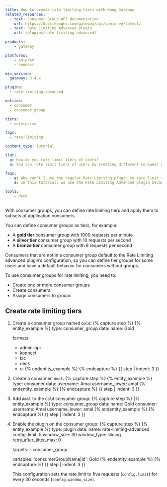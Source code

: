 ```yaml
---
title: How to create rate limiting tiers with Kong Gateway
related_resources:
  - text: Consumer Group API documentation
    url: https://docs.konghq.com/gateway/api/admin-ee/latest/
  - text: Rate Limiting Advanced plugin
    url: /plugins/rate-limiting-advanced/

products:
    - gateway

platforms:
    - on-prem
    - konnect

min_version:
  gateway: 3.4.x

plugins: 
  - rate-limiting-advanced

entites:
  - consumer
  - consumer_group

tiers:
  - enterprise

tags:
  - rate-limiting

content_type: tutorial

tldr: 
  q: How do you rate limit tiers of users?
  a: You can rate limit tiers of users by creating different consumer groups, assigning consumers to those groups, and then configure the Rate Limiting Advanced plugin to limit the requests.

faqs:
  - q: Why can't I use the regular Rate Limiting plugin to rate limit tiers of consumers?
    a: In this tutorial, we use the Rate Limiting Advanced plugin because it supports sliding windows, which we use to apply the rate limiting logic while taking into account previous hit rates (from the window that immediately precedes the current) using a dynamic weight.

tools:
    - deck
---
```


With consumer groups, you can define rate limiting tiers and apply them to subsets of application consumers.

You can define consumer groups as tiers, for example:

* A **gold tier** consumer group with 1000 requests per minute
* A **silver tier** consumer group with 10 requests per second
* A **bronze tier** consumer group with 6 requests per second
  
Consumers that are not in a consumer group default to the Rate Limiting advanced plugin’s configuration, so you can define tier groups for some users and have a default behavior for consumers without groups.

To use consumer groups for rate limiting, you need to:

* Create one or more consumer groups
* Create consumers
* Assign consumers to groups

## Create rate limiting tiers

1. Create a consumer group named `Gold`:
{% capture step %}
  {% entity_example %}
    type: consumer_group
    data:
      name: Gold
  
    formats:
      - admin-api
      - konnect
      - kic
      - deck
      - ui
  {% endentity_example %}
{% endcapture %}
{{ step | indent: 3 }}

1. Create a consumer, `Amal`:
{% capture step %}
   {% entity_example %}
    type: consumer
    data:
      username: Amal
      username_lower: amal
   {% endentity_example %}
{% endcapture %}
{{ step | indent: 3 }}

1. Add `Amal` to the `Gold` consumer group:
{% capture step %}
  {% entity_example %}
    type: consumer_group
    data:
      name: Gold
      consumer:
        username: Amal
        username_lower: amal
  {% endentity_example %}
{% endcapture %}
{{ step | indent: 3 }}

1. Enable the plugin on the consumer group:
{% capture step %}
  {% entity_example %}
    type: plugin
    data:
      name: rate-limiting-advanced
      config:
        limit: 5
        window_size: 30
        window_type: sliding
        retry_after_jitter_max: 0
 
    targets:
        - consumer_group

    variables:
      'consumerGroupName|Id': Gold
  {% endentity_example %}
{% endcapture %}
{{ step | indent: 3 }}

    This configuration sets the rate limit to five requests (`config.limit`) for every 30 seconds (`config.window_size`).
